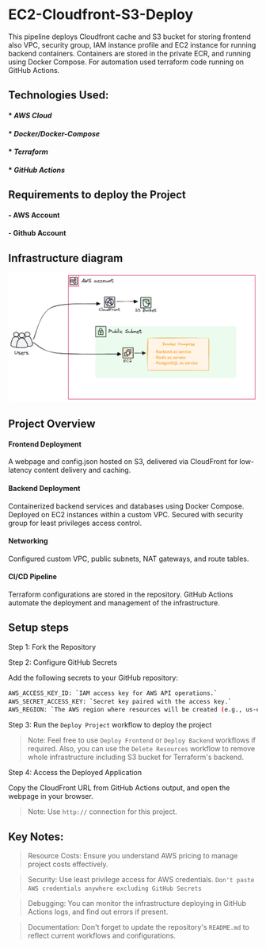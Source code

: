 # EC2-Cloudfront-S3-Deploy
This pipeline deploys Cloudfront cache and S3 bucket for storing frontend also VPC, security group,
IAM instance profile and EC2 instance for running backend containers. Containers are stored in
the private ECR, and running using Docker Compose.
For automation used terraform code running on GitHub Actions.


## Technologies Used:

#### * _AWS Cloud_
#### * _Docker/Docker-Compose_
#### * _Terraform_
#### * _GitHub Actions_

## Requirements to deploy the Project
#### - AWS Account
#### - Github Account

## Infrastructure diagram

![alt text](infrastructure.png)



## Project Overview

#### Frontend Deployment
A webpage and config.json hosted on S3, delivered via CloudFront for low-latency content delivery and caching.

#### Backend Deployment
Containerized backend services and databases using Docker Compose. Deployed on EC2 instances within a custom VPC.
Secured with security group for least privileges access control.

#### Networking
Configured custom VPC, public subnets, NAT gateways, and route tables.

#### CI/CD Pipeline
Terraform configurations are stored in the repository.
GitHub Actions automate the deployment and management of the infrastructure.




## Setup steps
Step 1: Fork the Repository 

Step 2: Configure GitHub Secrets

Add the following secrets to your GitHub repository:

```sh
AWS_ACCESS_KEY_ID: `IAM access key for AWS API operations.`
AWS_SECRET_ACCESS_KEY: `Secret key paired with the access key.`
AWS_REGION: `The AWS region where resources will be created (e.g., us-east-1).`
```

Step 3: Run the `Deploy Project` workflow to deploy the project
> Note: Feel free to use `Deploy Frontend` or `Deploy Backend` workflows if required. Also, you can use the `Delete Resources` workflow to remove whole infrastructure including S3 bucket for Terraform's backend.

Step 4: Access the Deployed Application

Copy the CloudFront URL from GitHub Actions output, and open the webpage in your browser.

> Note: Use `http://` connection for this project.

## Key Notes:
> Resource Costs: Ensure you understand AWS pricing to manage project costs effectively.

> Security: Use least privilege access for AWS credentials. `Don't paste AWS credentials anywhere excluding GitHub Secrets`

> Debugging: You can monitor the infrastructure deploying in GitHub Actions logs, and find out errors if present.

> Documentation: Don't forget to update the repository's `README.md` to reflect current workflows and configurations.